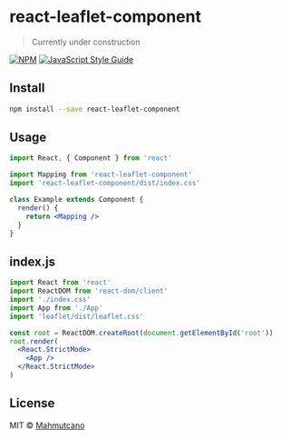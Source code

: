 # react-leaflet-component

> Currently under construction

[![NPM](https://img.shields.io/npm/v/react-leaflet-component.svg)](https://www.npmjs.com/package/react-leaflet-component) [![JavaScript Style Guide](https://img.shields.io/badge/code_style-standard-brightgreen.svg)](https://standardjs.com)

## Install

```bash
npm install --save react-leaflet-component
```

## Usage

```jsx
import React, { Component } from 'react'

import Mapping from 'react-leaflet-component'
import 'react-leaflet-component/dist/index.css'

class Example extends Component {
  render() {
    return <Mapping />
  }
}
```

## index.js

```jsx
import React from 'react'
import ReactDOM from 'react-dom/client'
import './index.css'
import App from './App'
import 'leaflet/dist/leaflet.css'

const root = ReactDOM.createRoot(document.getElementById('root'))
root.render(
  <React.StrictMode>
    <App />
  </React.StrictMode>
)
```

## License

MIT © [Mahmutcano](https://github.com/Mahmutcano)
